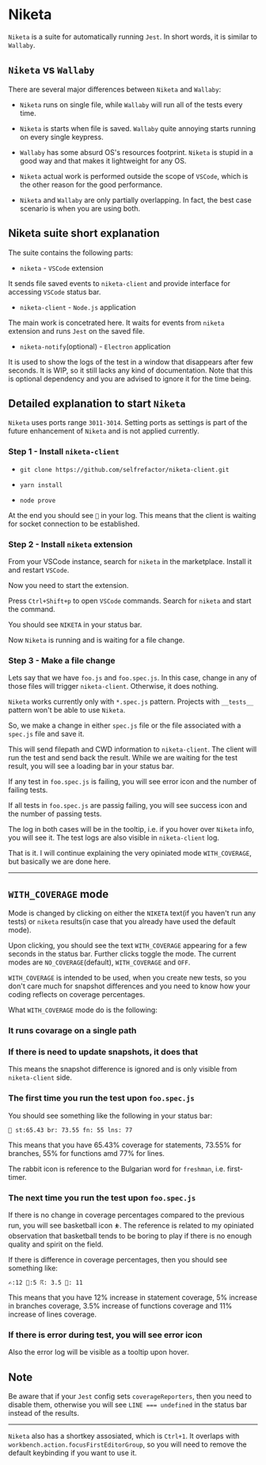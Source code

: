 # Niketa

`Niketa` is a suite for automatically running `Jest`. In short words, it is similar to `Wallaby`.

## `Niketa` vs `Wallaby`

There are several major differences between `Niketa` and `Wallaby`:

- `Niketa` runs on single file, while `Wallaby` will run all of the tests every time.

- `Niketa` is starts when file is saved. `Wallaby` quite annoying starts running on every single keypress.

- `Wallaby` has some absurd OS's resources footprint. `Niketa` is stupid in a good way and that makes it lightweight for any OS.

- `Niketa` actual work is performed outside the scope of `VSCode`, which is the other reason for the good performance.

- `Niketa` and `Wallaby` are only partially overlapping. In fact, the best case scenario is when you are using both.

## Niketa suite short explanation

The suite contains the following parts:

- `niketa` - `VSCode` extension

It sends file saved events to `niketa-client` and provide interface for accessing `VSCode` status bar.

- `niketa-client` - `Node.js` application

The main work is concetrated here. It waits for events from `niketa` extension and runs `Jest` on the saved file.

- `niketa-notify`(optional) - `Electron` application

It is used to show the logs of the test in a window that disappears after few seconds. It is WIP, so it still lacks any kind of documentation. Note that this is optional dependency and you are advised to ignore it for the time being.

## Detailed explanation to start `Niketa`

`Niketa` uses ports range `3011-3014`. Setting ports as settings is part of the future enhancement of `Niketa` and is not applied currently.

### Step 1 - Install `niketa-client`

- `git clone https://github.com/selfrefactor/niketa-client.git`

- `yarn install`

- `node prove`

At the end you should see `🏁` in your log. This means that the client is waiting for socket connection to be established.

### Step 2 - Install `niketa` extension

From your VSCode instance, search for `niketa` in the marketplace. Install it and restart `VSCode`.

Now you need to start the extension.

Press `Ctrl+Shift+p` to open `VSCode` commands. Search for `niketa` and start the command.

You should see `NIKETA` in your status bar.

Now `Niketa` is running and is waiting for a file change.

### Step 3 - Make a file change

Lets say that we have `foo.js` and `foo.spec.js`. In this case, change in any of those files will trigger `niketa-client`. Otherwise, it does nothing.

`Niketa` works currently only with `*.spec.js` pattern. Projects with `__tests__` pattern won't be able to use `Niketa`.

So, we make a change in either `spec.js` file or the file associated with a `spec.js` file and save it.

This will send filepath and CWD information to `niketa-client`. The client will run the test and send back the result. While we are waiting for the test result, you will see a loading bar in your status bar.

If any test in `foo.spec.js` is failing, you will see error icon and the number of failing tests.

If all tests in `foo.spec.js` are passig failing, you will see success icon and the number of passing tests.

The log in both cases will be in the tooltip, i.e. if you hover over `Niketa` info, you will see it. The test logs are also visible in `niketa-client` log.

That is it. I will continue explaining the very opiniated mode `WITH_COVERAGE`, but basically we are done here.

---

## `WITH_COVERAGE` mode

Mode is changed by clicking on either the `NIKETA` text(if you haven't run any tests) or `niketa` results(in case that you already have used the default mode).

Upon clicking, you should see the text `WITH_COVERAGE` appearing for a few seconds in the status bar. Further clicks toggle the mode. The current modes are `NO_COVERAGE`(default), `WITH_COVERAGE` and `OFF`.

`WITH_COVERAGE` is intended to be used, when you create new tests, so you don't care much for snapshot differences and you need to know how your coding reflects on coverage percentages.

What `WITH_COVERAGE` mode do is the following:

### It runs covarage on a single path

### If there is need to update snapshots, it does that

This means the snapshot difference is ignored and is only visible from `niketa-client` side.

### The first time you run the test upon `foo.spec.js`

You should see something like the following in your status bar:

```
🐰 st:65.43 br: 73.55 fn: 55 lns: 77
```

This means that you have 65.43% coverage for statements, 73.55% for branches, 55% for functions amd 77% for lines.

The rabbit icon is reference to the Bulgarian word for `freshman`, i.e. first-timer.

### The next time you run the test upon `foo.spec.js`

If there is no change in coverage percentages compared to the previous run, you will see basketball icon `⛹`. The reference is related to my opiniated observation that basketball tends to be boring to play if there is no enough quality and spirit on the field.

If there is difference in coverage percentages, then you should see something like:

```
✍:12 🎋:5 ☈: 3.5 📜: 11
```

This means that you have 12% increase in statement coverage, 5% increase in branches coverage, 3.5% increase of functions coverage and 11% increase of lines coverage.

### If there is error during test, you will see error icon

Also the error log will be visible as a tooltip upon hover.

## Note

Be aware that if your `Jest` config sets `coverageReporters`, then you need to disable them, otherwise you will see `LINE === undefined` in the status bar instead of the results.

---

`Niketa` also has a shortkey assosiated, which is `Ctrl+1`. It overlaps with `workbench.action.focusFirstEditorGroup`, so you will need to remove the default keybinding if you want to use it.

